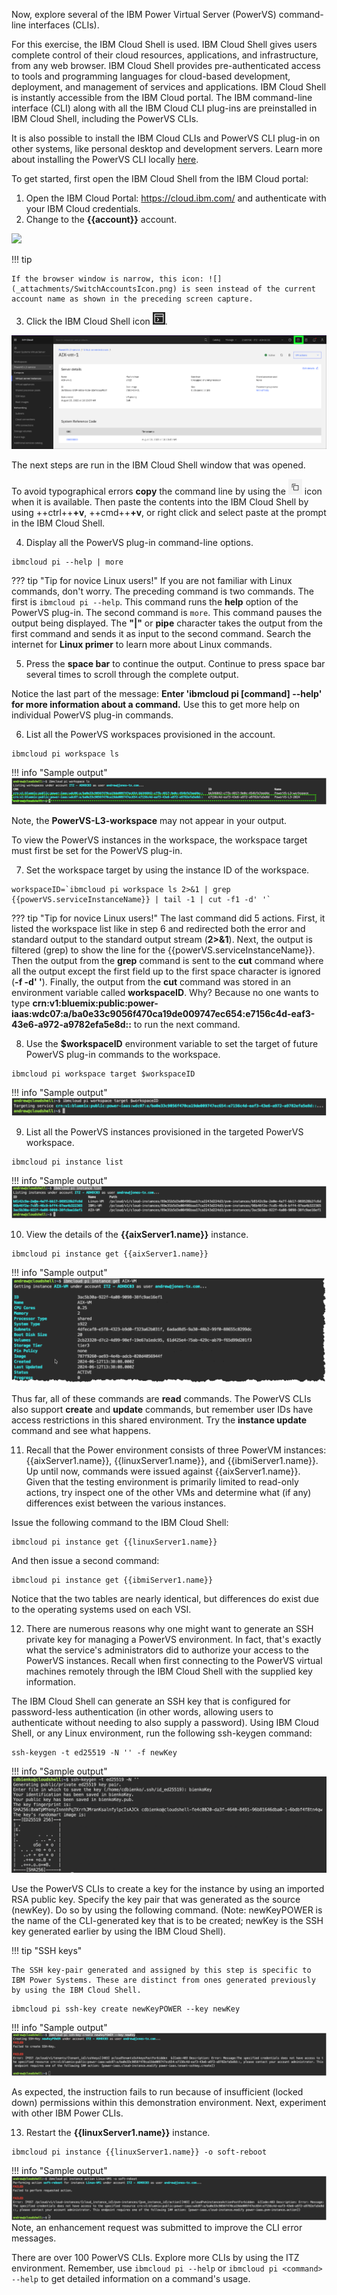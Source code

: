 Now, explore several of the IBM Power Virtual Server (PowerVS) command-line interfaces (CLIs). 

For this exercise, the IBM Cloud Shell is used. IBM Cloud Shell gives users complete control of their cloud resources, applications, and infrastructure, from any web browser. IBM Cloud Shell provides pre-authenticated access to tools and programming languages for cloud-based development, deployment, and management of services and applications. IBM Cloud Shell is instantly accessible from the IBM Cloud portal. The IBM command-line interface (CLI) along with all the IBM Cloud CLI plug-ins are preinstalled in IBM Cloud Shell, including the PowerVS CLIs.

It is also possible to install the IBM Cloud CLIs and PowerVS CLI plug-in on other systems, like personal desktop and development servers. Learn more about installing the PowerVS CLI locally <a href="https://cloud.ibm.com/docs/power-iaas-cli-plugin?topic=power-iaas-cli-plugin-power-iaas-cli-reference" target="_blank">here</a>.

To get started, first open the IBM Cloud Shell from the IBM Cloud portal:

1. Open the IBM Cloud Portal: <a href="https://cloud.ibm.com/" target="_blank">https://cloud.ibm.com/</a> and authenticate with your IBM Cloud credentials.
2. Change to the **{{account}}** account.

![](_attachments/SwitchAccounts-final.gif)

!!! tip

    If the browser window is narrow, this icon: ![](_attachments/SwitchAccountsIcon.png) is seen instead of the current account name as shown in the preceding screen capture.

3. Click the IBM Cloud Shell icon ![](_attachments/CloudShellIcon.png).

![](_attachments/StartCloudShell-new.png)

The next steps are run in the IBM Cloud Shell window that was opened.

To avoid typographical errors **copy** the command line by using the ![](_attachments/CopyToClipboard.png) icon when it is available. Then paste the contents into the IBM Cloud Shell by using ++ctrl++**+v**, ++cmd++**+v**, or right click and select paste at the prompt in the IBM Cloud Shell.

4. Display all the PowerVS plug-in command-line options.

```
ibmcloud pi --help | more
```
??? tip "Tip for novice Linux users!"
    If you are not familiar with Linux commands, don't worry. The preceding command is two commands. The first is ```ibmcloud pi --help```. This command runs the **help** option of the PowerVS plug-in. The second command is ```more```. This command pauses the output being displayed. The **"|"** or **pipe** character takes the output from the first command and sends it as input to the second command. Search the internet for **Linux primer** to learn more about Linux commands.

5. Press the **space bar** to continue the output. Continue to press space bar several times to scroll through the complete output.

Notice the last part of the message: **Enter 'ibmcloud pi [command] --help' for more information about a command.** Use this to get more help on individual PowerVS plug-in commands.

6. List all the PowerVS workspaces provisioned in the account.

```
ibmcloud pi workspace ls
```

!!! info "Sample output"
    ![](_attachments/service-list-2024.png)

Note, the **PowerVS-L3-workspace** may not appear in your output.

To view the PowerVS instances in the workspace, the workspace target must first be set for the PowerVS plug-in.

7. Set the workspace target by using the instance ID of the workspace.

```
workspaceID=`ibmcloud pi workspace ls 2>&1 | grep {{powerVS.serviceInstanceName}} | tail -1 | cut -f1 -d' '`
```

??? tip "Tip for novice Linux users!"
    The last command did 5 actions. First, it listed the workspace list like in step 6 and redirected both the error and standard output to the standard output stream (**2>&1**). Next, the output is filtered (grep) to show the line for the {{powerVS.serviceInstanceName}}. Then the output from the **grep** command is sent to the **cut** command where all the output except the first field up to the first space character is ignored (**-f -d' '**). Finally, the output from the **cut** command was stored in an environment variable called **workspaceID**. Why? Because no one wants to type **crn:v1:bluemix:public:power-iaas:wdc07:a/ba0e33c9056f470ca19de009747ec654:e7156c4d-eaf3-43e6-a972-a9782efa5e8d::** to run the next command.

8. Use the **$workspaceID** environment variable to set the target of future PowerVS plug-in commands to the workspace.

```
ibmcloud pi workspace target $workspaceID
```

!!! info "Sample output"
    ![](_attachments/service-target-2024.png)

9. List all the PowerVS instances provisioned in the targeted PowerVS workspace.

```
ibmcloud pi instance list
```

!!! info "Sample output"
    ![](_attachments/instances-2024.png)

10. View the details of the **{{aixServer1.name}}** instance.

```
ibmcloud pi instance get {{aixServer1.name}}
```

!!! info "Sample output"
    ![](_attachments/aixinstance-detail-2024.png)

Thus far, all of these commands are **read** commands. The PowerVS CLIs also support **create** and **update** commands, but remember user IDs have access restrictions in this shared environment. Try the **instance update** command and see what happens.

11. Recall that the Power environment consists of three PowerVM instances: {{aixServer1.name}}, {{linuxServer1.name}}, and {{ibmiServer1.name}}. Up until now, commands were issued against {{aixServer1.name}}. Given that the testing environment is primarily limited to read-only actions, try inspect one of the other VMs and determine what (if any) differences exist between the various instances.

Issue the following command to the IBM Cloud Shell:
```
ibmcloud pi instance get {{linuxServer1.name}}
```

And then issue a second command:
```
ibmcloud pi instance get {{ibmiServer1.name}}
```

Notice that the two tables are nearly identical, but differences do exist due to the operating systems used on each VSI.

12. There are numerous reasons why one might want to generate an SSH private key for managing a PowerVS environment. In fact, that's exactly what the service's administrators did to authorize your access to the PowerVS instances. Recall when first connecting to the PowerVS virtual machines remotely through the IBM Cloud Shell with the supplied key information.

The IBM Cloud Shell can generate an SSH key that is configured for password-less authentication (in other words, allowing users to authenticate without needing to also supply a password). Using IBM Cloud Shell, or any Linux environment, run the following ssh-keygen command:

```
ssh-keygen -t ed25519 -N '' -f newKey
```

!!! info "Sample output"
    ![](_attachments/part7_step12.png)

Use the PowerVS CLIs to create a key for the instance by using an imported RSA public key. Specify the key pair that was generated as the source (newKey). Do so by using the following command. (Note: newKeyPOWER is the name of the CLI-generated key that is to be created; newKey is the SSH key generated earlier by using the IBM Cloud Shell).

!!! tip "SSH keys"
    
    The SSH key-pair generated and assigned by this step is specific to IBM Power Systems. These are distinct from ones generated previously by using the IBM Cloud Shell.

```
ibmcloud pi ssh-key create newKeyPOWER --key newKey
```

!!! info "Sample output"
    ![](_attachments/sshkeyCreate.png)

As expected, the instruction fails to run because of insufficient (locked down) permissions within this demonstration environment. Next, experiment with other IBM Power CLIs. 

13.  Restart the **{{linuxServer1.name}}** instance.

```
ibmcloud pi instance {{linuxServer1.name}} -o soft-reboot
```

!!! info "Sample output"
    ![](_attachments/instance-soft-reboot-2024.png)
    Note, an enhancement request was submitted to improve the CLI error messages.

There are over 100 PowerVS CLIs. Explore more CLIs by using the ITZ environment. Remember, use ```ibmcloud pi --help``` or ```ibmcloud pi <command> --help``` to get detailed information on a command's usage.

